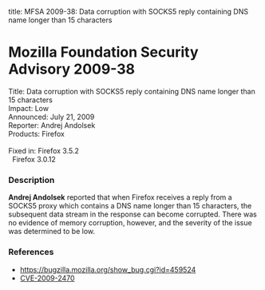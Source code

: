 title: MFSA 2009-38: Data corruption with SOCKS5 reply containing DNS name longer than 15 characters

<h1>Mozilla Foundation Security Advisory 2009-38</h1>

<p>
<span class="label">Title:</span>      Data corruption with SOCKS5 reply containing DNS name longer than 15 characters<br/>
<span class="label">Impact:</span>     Low<br/>
<span class="label">Announced:</span>  July 21, 2009<br/>
<span class="label">Reporter:</span>   Andrej Andolsek<br/>
<span class="label">Products:</span>   Firefox<br/>
<br/>
<span class="label">Fixed in:</span>   Firefox 3.5.2<br/>
<span class="label">&#160;</span>      Firefox 3.0.12<br/>
</p>


<h3>Description</h3>

<p><strong>Andrej Andolsek</strong> reported that when Firefox
receives a reply from a SOCKS5 proxy which contains a DNS name longer
than 15 characters, the subsequent data stream in the response can
become corrupted.  There was no evidence of memory corruption,
however, and the severity of the issue was determined to be low.</p>

<h3>References</h3>

<ul>
  <li><a href="https://bugzilla.mozilla.org/show_bug.cgi?id=459524">https://bugzilla.mozilla.org/show_bug.cgi?id=459524</a></li>
  <li><a class="ex-ref" href="http://cve.mitre.org/cgi-bin/cvename.cgi?name=CVE-2009-2470">CVE-2009-2470</a></li>
</ul>



